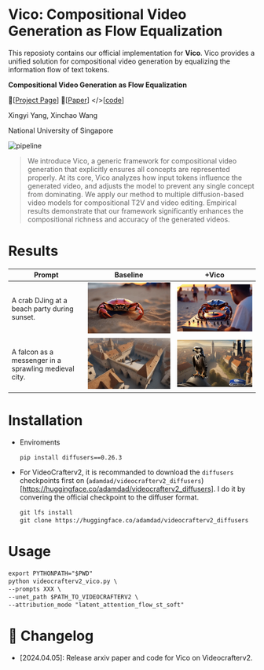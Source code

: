 # Vico: Compositional Video Generation as Flow Equalization
This reposioty contains our official implementation for **Vico**. Vico provides a unified solution for compositional video generation by equalizing the information flow of text tokens.

**Compositional Video Generation as Flow Equalization**

🥯[[Project Page](https://adamdad.github.io/vico/)] 📝[[Paper](https://arxiv.org/abs/2404.06091)] </>[[code](https://github.com/Adamdad/vico)]

Xingyi Yang, Xinchao Wang

National University of Singapore


![pipeline](https://adamdad.github.io/vico/static/images/teaser.jpg)


> We introduce Vico, a generic framework for compositional video generation that explicitly ensures all concepts are represented properly. At its core, Vico analyzes how input tokens influence the generated video, and adjusts the model to prevent any single concept from dominating. We apply our method to multiple diffusion-based video models for compositional T2V and video editing. Empirical results demonstrate that our framework significantly enhances the compositional richness and accuracy of the generated videos.

# Results
| Prompt | Baseline | +Vico |
| --- |  --- |  --- | 
| A crab DJing at a beach party during sunset. |![crab_base](static/crab_base.gif) |![crab_flow](static/crab_flow.gif) |
| A falcon as a messenger in a sprawling medieval city. | ![fac_base](static/fac_base.gif)| ![fac_flow](static/fac_flow.gif) |

# Installation
- Enviroments
    ```shell
    pip install diffusers==0.26.3
    ```

- For VideoCrafterv2, it is recommanded to download the `diffusers` checkpoints first on (`adamdad/videocrafterv2_diffusers`)[https://huggingface.co/adamdad/videocrafterv2_diffusers]. I do it by convering the official checkpoint to the diffuser format.
    ```shell
    git lfs install
    git clone https://huggingface.co/adamdad/videocrafterv2_diffusers
    ```

# Usage
```shell
export PYTHONPATH="$PWD"
python videocrafterv2_vico.py \
--prompts XXX \
--unet_path $PATH_TO_VIDEOCRAFTERV2 \
--attribution_mode "latent_attention_flow_st_soft" 
```

# 📝 Changelog 
- [2024.04.05]: Release arxiv paper and code for Vico on Videocrafterv2.
